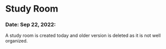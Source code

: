 # Study Room
### Date: Sep 22, 2022: 
A study room is created today and older version is deleted as it is not well organized.